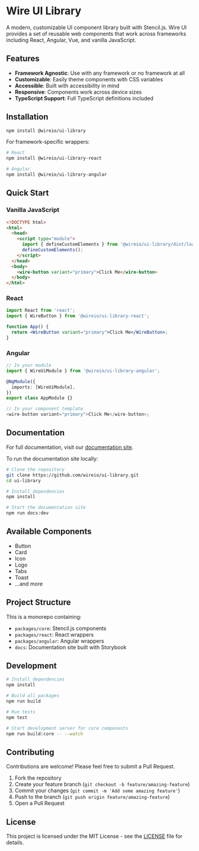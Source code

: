 # Wire UI Library

A modern, customizable UI component library built with Stencil.js. Wire UI provides a set of reusable web components that work across frameworks including React, Angular, Vue, and vanilla JavaScript.

## Features

- **Framework Agnostic**: Use with any framework or no framework at all
- **Customizable**: Easily theme components with CSS variables
- **Accessible**: Built with accessibility in mind
- **Responsive**: Components work across device sizes
- **TypeScript Support**: Full TypeScript definitions included

## Installation

```bash
npm install @wireio/ui-library
```

For framework-specific wrappers:

```bash
# React
npm install @wireio/ui-library-react

# Angular
npm install @wireio/ui-library-angular
```

## Quick Start

### Vanilla JavaScript

```html
<!DOCTYPE html>
<html>
  <head>
    <script type="module">
      import { defineCustomElements } from '@wireio/ui-library/dist/loader';
      defineCustomElements();
    </script>
  </head>
  <body>
    <wire-button variant="primary">Click Me</wire-button>
  </body>
</html>
```

### React

```jsx
import React from 'react';
import { WireButton } from '@wireio/ui-library-react';

function App() {
  return <WireButton variant="primary">Click Me</WireButton>;
}
```

### Angular

```typescript
// In your module
import { WireUiModule } from '@wireio/ui-library-angular';

@NgModule({
  imports: [WireUiModule],
})
export class AppModule {}

// In your component template
<wire-button variant="primary">Click Me</wire-button>;
```

## Documentation

For full documentation, visit our [documentation site](https://wireio.github.io/ui-library).

To run the documentation site locally:

```bash
# Clone the repository
git clone https://github.com/wireio/ui-library.git
cd ui-library

# Install dependencies
npm install

# Start the documentation site
npm run docs:dev
```

## Available Components

- Button
- Card
- Icon
- Logo
- Tabs
- Toast
- ...and more

## Project Structure

This is a monorepo containing:

- `packages/core`: Stencil.js components
- `packages/react`: React wrappers
- `packages/angular`: Angular wrappers
- `docs`: Documentation site built with Storybook

## Development

```bash
# Install dependencies
npm install

# Build all packages
npm run build

# Run tests
npm test

# Start development server for core components
npm run build:core -- --watch
```

## Contributing

Contributions are welcome! Please feel free to submit a Pull Request.

1. Fork the repository
2. Create your feature branch (`git checkout -b feature/amazing-feature`)
3. Commit your changes (`git commit -m 'Add some amazing feature'`)
4. Push to the branch (`git push origin feature/amazing-feature`)
5. Open a Pull Request

## License

This project is licensed under the MIT License - see the [LICENSE](LICENSE) file for details.
